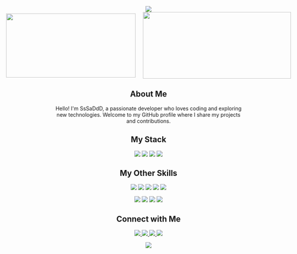 <div align="center">
  <img src="https://capsule-render.vercel.app/api?type=waving&color=6A0DAD&height=200&section=header&text=Welcome%20to%20my%20GitHub!&fontSize=40&fontColor=ffffff" />
</div>

<div style="display: flex; justify-content: center; align-items: center; gap: 20px;">
  <img width="350" height="173" src="https://github-readme-stats.vercel.app/api/top-langs/?username=SsSaDdD&theme=tokyonight&hide_border=true&include_all_commits=true&count_private=true&layout=compact" />
  <img width="400" height="180" src="https://github-readme-stats.vercel.app/api?username=SsSaDdD&theme=tokyonight&hide_border=true&include_all_commits=true&count_private=true" />
</div>

<div>
  <h2 align="center">About Me</h2>
  <p align="center">
    Hello! I'm SsSaDdD, a passionate developer who loves coding and exploring new technologies. Welcome to my GitHub profile where I share my projects and contributions.
  </p>
</div>

<div align="center">
    <h2 align="center">My Stack</h2>
    <div>
            <img src="https://img.shields.io/badge/C++-00599C?style=for-the-badge&logo=cplusplus&logoColor=white" />
            <img src="https://img.shields.io/badge/C%23-239120?style=for-the-badge&logo=csharp&logoColor=white" />
            <img src="https://img.shields.io/badge/Rust-000000?style=for-the-badge&logo=rust&logoColor=white" />
            <img src="https://img.shields.io/badge/python-3670A0?style=for-the-badge&logo=python&logoColor=ffdd54" />
    </div>

</div>

<div>
  <h2 align="center">My Other Skills</h2>
    <p align="center">
    <img src="https://img.shields.io/badge/java-%23ED8B00.svg?style=for-the-badge&logo=openjdk&logoColor=white" />
    <img src="https://img.shields.io/badge/PHP-777BB4?style=for-the-badge&logo=php&logoColor=white" />
    <img src="https://img.shields.io/badge/C-A8B9CC?style=for-the-badge&logo=c&logoColor=black" />
    <img src="https://img.shields.io/badge/Pascal-0096D8?style=for-the-badge&logoColor=white" />
    <img src="https://img.shields.io/badge/GoLang-1E90FF?style=for-the-badge&logo=go&logoColor=white" />
  </p>
  <p align="center">
    <img src="https://img.shields.io/badge/JavaScript-F7DF1E?style=for-the-badge&logo=javascript&logoColor=black" />
    <img src="https://img.shields.io/badge/TypeScript-3178C6?style=for-the-badge&logo=typescript&logoColor=white" />
    <img src="https://img.shields.io/badge/HTML-E34F26?style=for-the-badge&logo=html5&logoColor=white" />
    <img src="https://img.shields.io/badge/CSS-1572B6?style=for-the-badge&logo=css3&logoColor=white" />
  </p>
</div>

<div>
  <h2 align="center">Connect with Me</h2>
  <p align="center">
    <a href="mailto:romarig33@gmail.com" target="_blank">
      <img src="https://img.shields.io/badge/Email-D14836?style=for-the-badge&logo=gmail&logoColor=white" />
    </a>
    <a href="https://t.me/s_s_a_d_d" target="_blank">
      <img src="https://img.shields.io/badge/Telegram-26A5E4?style=for-the-badge&logo=telegram&logoColor=white" />
    </a>
    <a href="https://www.instagram.com/s_s_a_d_d" target="_blank">
      <img src="https://img.shields.io/badge/Instagram-E4405F?style=for-the-badge&logo=instagram&logoColor=white" />
    </a>
    <a href="https://discordapp.com/users/ssadd." target="_blank">
      <img src="https://img.shields.io/badge/Discord-5865F2?style=for-the-badge&logo=discord&logoColor=white" />
    </a>
  </p>
</div>

<div align="center">
  <img src="https://capsule-render.vercel.app/api?type=waving&color=6A0DAD&height=100&section=footer" />
</div>
